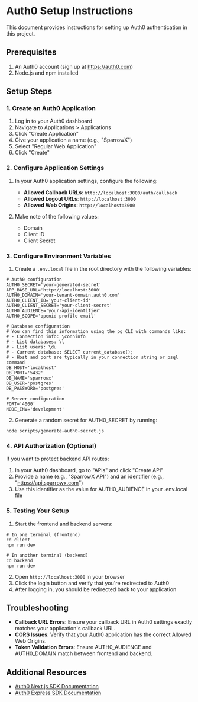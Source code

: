 # Auth0 Setup Instructions

This document provides instructions for setting up Auth0 authentication in this project.

## Prerequisites

1. An Auth0 account (sign up at https://auth0.com)
2. Node.js and npm installed

## Setup Steps

### 1. Create an Auth0 Application

1. Log in to your Auth0 dashboard
2. Navigate to Applications > Applications
3. Click "Create Application"
4. Give your application a name (e.g., "SparrowX")
5. Select "Regular Web Application"
6. Click "Create"

### 2. Configure Application Settings

1. In your Auth0 application settings, configure the following:

   - **Allowed Callback URLs**: `http://localhost:3000/auth/callback`
   - **Allowed Logout URLs**: `http://localhost:3000`
   - **Allowed Web Origins**: `http://localhost:3000`
   
2. Make note of the following values:
   - Domain
   - Client ID
   - Client Secret

### 3. Configure Environment Variables

1. Create a `.env.local` file in the root directory with the following variables:

```
# Auth0 configuration
AUTH0_SECRET='your-generated-secret'
APP_BASE_URL='http://localhost:3000'
AUTH0_DOMAIN='your-tenant-domain.auth0.com'
AUTH0_CLIENT_ID='your-client-id'
AUTH0_CLIENT_SECRET='your-client-secret'
AUTH0_AUDIENCE='your-api-identifier'
AUTH0_SCOPE='openid profile email'

# Database configuration
# You can find this information using the pg CLI with commands like:
# - Connection info: \conninfo
# - List databases: \l
# - List users: \du
# - Current database: SELECT current_database();
# - Host and port are typically in your connection string or psql command
DB_HOST='localhost'
DB_PORT='5432'
DB_NAME='sparrowx'
DB_USER='postgres'
DB_PASSWORD='postgres'

# Server configuration
PORT='4000'
NODE_ENV='development'
```

2. Generate a random secret for AUTH0_SECRET by running:

```
node scripts/generate-auth0-secret.js
```

### 4. API Authorization (Optional)

If you want to protect backend API routes:

1. In your Auth0 dashboard, go to "APIs" and click "Create API"
2. Provide a name (e.g., "SparrowX API") and an identifier (e.g., "https://api.sparrowx.com")
3. Use this identifier as the value for AUTH0_AUDIENCE in your .env.local file

### 5. Testing Your Setup

1. Start the frontend and backend servers:

```
# In one terminal (frontend)
cd client
npm run dev

# In another terminal (backend)
cd backend
npm run dev
```

2. Open `http://localhost:3000` in your browser
3. Click the login button and verify that you're redirected to Auth0
4. After logging in, you should be redirected back to your application

## Troubleshooting

- **Callback URL Errors**: Ensure your callback URL in Auth0 settings exactly matches your application's callback URL.
- **CORS Issues**: Verify that your Auth0 application has the correct Allowed Web Origins.
- **Token Validation Errors**: Ensure AUTH0_AUDIENCE and AUTH0_DOMAIN match between frontend and backend.

## Additional Resources

- [Auth0 Next.js SDK Documentation](https://auth0.github.io/nextjs-auth0/modules/index.html)
- [Auth0 Express SDK Documentation](https://auth0.github.io/express-openid-connect/) 